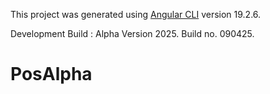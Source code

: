 
This project was generated using [Angular CLI](https://github.com/angular/angular-cli) version 19.2.6.

Development Build : Alpha Version 2025.
Build no. 090425.


# PosAlpha
 
